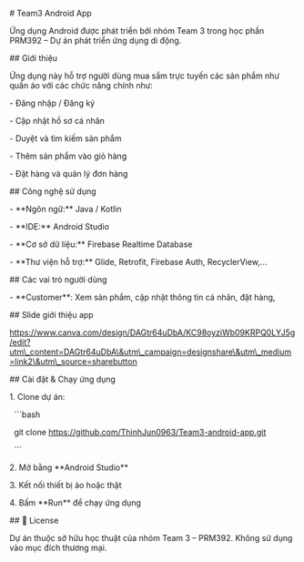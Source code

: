 \# Team3 Android App



Ứng dụng Android được phát triển bởi nhóm Team 3 trong học phần PRM392 – Dự án phát triển ứng dụng di động.



\## Giới thiệu



Ứng dụng này hỗ trợ người dùng mua sắm trực tuyến các sản phẩm như quần áo với các chức năng chính như:

\- Đăng nhập / Đăng ký

\- Cập nhật hồ sơ cá nhân

\- Duyệt và tìm kiếm sản phẩm

\- Thêm sản phẩm vào giỏ hàng

\- Đặt hàng và quản lý đơn hàng



\## Công nghệ sử dụng



\- \*\*Ngôn ngữ:\*\* Java / Kotlin

\- \*\*IDE:\*\* Android Studio

\- \*\*Cơ sở dữ liệu:\*\* Firebase Realtime Database

\- \*\*Thư viện hỗ trợ:\*\* Glide, Retrofit, Firebase Auth, RecyclerView,...



\## Các vai trò người dùng



\- \*\*Customer\*\*: Xem sản phẩm, cập nhật thông tin cá nhân, đặt hàng,



\## Slide giới thiệu app

https://www.canva.com/design/DAGtr64uDbA/KC98oyziWb09KRPQ0LYJ5g/edit?utm\_content=DAGtr64uDbA\&utm\_campaign=designshare\&utm\_medium=link2\&utm\_source=sharebutton



\## Cài đặt \& Chạy ứng dụng



1\. Clone dự án:

    ```bash

    git clone https://github.com/ThinhJun0963/Team3-android-app.git

    ```

2\. Mở bằng \*\*Android Studio\*\*

3\. Kết nối thiết bị ảo hoặc thật

4\. Bấm \*\*Run\*\* để chạy ứng dụng



\## 📖 License

Dự án thuộc sở hữu học thuật của nhóm Team 3 – PRM392. Không sử dụng vào mục đích thương mại.


